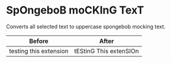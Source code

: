 # SpOngeboB moCKInG TexT

Converts all selected text to uppercase spongebob mocking text.

Before|After
-|-
testing this extension|tEStinG This extenSIOn
